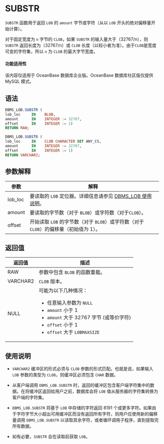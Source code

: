 SUBSTR 
===========================

`SUBSTR` 函数用于返回 `LOB` 的 `amount` 字节或字符（从以 `LOB` 开头的绝对偏移量开始计算）。

对于固定宽度为 `n` 字节的 `CLOB`，如果 `SUBSTR` 的输入量大于（32767/n），则 `SUBSTR` 返回长度为（32767/n）或 `CLOB` 长度（以较小者为准）。由于`CLOB`是宽度可变的字符集，所以 `n` 为 `CLOB` 的最大字节宽度。

  <main id="notice" >
    <h4>功能适用性</h4>
    <p>该内容仅适用于 OceanBase 数据库企业版。OceanBase 数据库社区版仅提供 MySQL 模式。</p>
  </main>

语法 
-----------

```sql
DBMS_LOB.SUBSTR (
lob_loc     IN    BLOB,
amount      IN    INTEGER := 32767,
offset      IN    INTEGER := 1)
RETURN RAW;

DBMS_LOB.SUBSTR (
lob_loc     IN    CLOB CHARACTER SET ANY_CS,
amount      IN    INTEGER := 32767,
offset      IN    INTEGER := 1)
RETURN VARCHAR2;
```



参数解释 
-------------



| **参数**  |                                    **解释**                                    |
|---------|------------------------------------------------------------------------------|
| lob_loc | 要读取的 `LOB` 定位器。详细信息请参见 [DBMS_LOB 使用说明](../9300.dbms-lob-oracle/100.dbms-lob-overview-oracle.md)。 |
| amount  | 要读取的字节数（对于 `BLOB`）或字符数（对于`CLOB`）。                                            |
| offset  | 开始读取 `LOB` 的字节数（对于 `BLOB`）或字符数（对于 `CLOB`）的偏移量（初始值为 1）。                       |



返回值 
------------



| **返回值**  |                                                                                                                                                                 **描述**                                                                                                                                                                 |
|----------|----------------------------------------------------------------------------------------------------------------------------------------------------------------------------------------------------------------------------------------------------------------------------------------------------------------------------------------|
| RAW      | 参数中包含 `BLOB` 的函数重载。                                                                                                                                                                                                                                                                                                                    |
| VARCHAR2 | `CLOB` 版本。                                                                                                                                                                                                                                                                                                                             |
| NULL     | 可能为以下几种情况： <ul><li> 任意输入参数为 `NULL`   </li><li> `amount` 小于 1   </li><li> `amount` 大于 32767 字节 (或等价字符)   </li><li> `offset` 小于 1   </li><li> `offset` 大于 `LOBMAXSIZE` </li></ul>   |



使用说明 
-------------

* `VARCHAR2` 缓冲区的形式必须与 `CLOB` 参数的形式匹配。也就是说，如果输入 `LOB` 参数的类型为 `CLOB`，则缓冲区必须包含 `CHAR` 数据。

  

* 从客户端调用 `DBMS_LOB.SUBSTR` 时，返回的缓冲区包含客户端字符集中的数据。在将缓冲区返回给用户之前，数据库会将 `LOB` 值从服务器的字符集转换为客户端的字符集。

  

* `DBMS_LOB.SUBSTR` 将基于 `LOB` 中存储的字符返回 8191 个或更多字符。如果由于字符字节大小超出可用缓冲区而没有返回所有字符，则用户应使用新的偏移量调用 `DBMS_LOB.SUBSTR` 以读取其余字符，或者循环调用子程序，直到提取完所有数据。

  

* 如有必要，`SUBSTR` 会在读取前获取 `LOB`。

  



